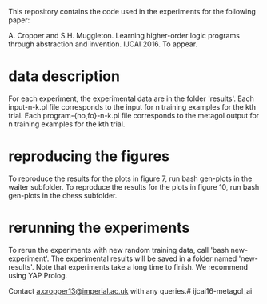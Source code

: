 This repository contains the code used in the experiments for the following paper:

A. Cropper and S.H. Muggleton. Learning higher-order logic programs through abstraction and invention. IJCAI 2016. To appear.

# data description

For each experiment, the experimental data are in the folder 'results'. Each input-n-k.pl file corresponds to the input for n training examples for the kth trial. Each program-{ho,fo}-n-k.pl file corresponds to the metagol output for n training examples for the kth trial.

# reproducing the figures

To reproduce the results for the plots in figure 7, run bash gen-plots in the waiter subfolder.
To reproduce the results for the plots in figure 10, run bash gen-plots in the chess subfolder.

# rerunning the experiments

To rerun the experiments with new random training data, call 'bash new-experiment'. The experimental results will be saved in a folder named 'new-results'. Note that experiments take a long time to finish. We recommend using YAP Prolog.

Contact a.cropper13@imperial.ac.uk with any queries.# ijcai16-metagol_ai
